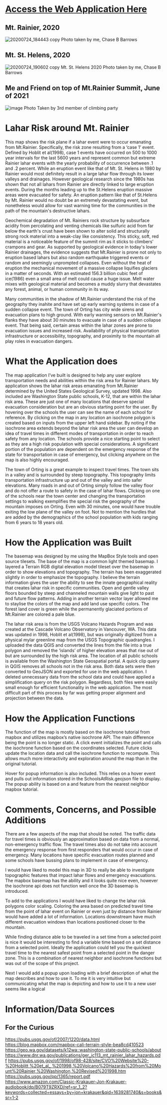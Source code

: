 # [Access the Web Application Here](https://conibaer.github.io/MobilityInLaharRiskAreasAroundMtRainier/index.html)

## Mt. Rainier, 2020
![20200724_184443 copy](https://user-images.githubusercontent.com/91756808/145699807-ab020390-e51a-4e67-8689-e4f0a378d09d.jpg)
Photo taken by me, Chase B Barrows

## Mt. St. Helens, 2020
![20200724_190602 copy](https://user-images.githubusercontent.com/91756808/145699818-273854bf-3cd9-4eca-b815-84251dc00297.jpg)
Mt. St. Helens 2020
Photo taken by me, Chase B Barrows

## Me and Friend on top of Mt.Rainier Summit, June of 2021
![image](https://user-images.githubusercontent.com/91756808/145699901-d283d99b-866f-4c32-bc80-bfaf96dd5bef.png)
Photo Taken by 3rd member of climbing party

# Lahar Risk around Mt. Rainier
This map shows the risk plane if a lahar event were to occur emanating from Mt.Rainier. Specifically, the risk zone resulting from a ‘case 1’ event. Defined by Hoblit et al(1998), case 1 events have occurred on 500 to 1000 year intervals for the last 5600 years and represent common but extreme Rainier lahar events with the yearly probability of occurrence between .1 and .2 percent. While an eruption event like that of Mt. St. Helens in 1980 by Rainier would most definitely result in a large lahar flow through its lower valleys and drainages. However geological research since the 1980s has shown that not all lahars from Rainier are directly linked to large eruption events. During the months leading up to the St.Helens eruption massive areas were evacuated for safety.  An eruption pattern like that of St.Helens by Mt. Rainier would no doubt be an extremely devastating event, but nonetheless would allow for vast warning time for the communities in the path of the mountain's destructive lahars. 

 Geochemical degradation of Mt. Rainiers rock structure by subsurface acidity from percolating and venting chemicals like sulfuric acid from far below the earth's crust have been shown to alter solid and structurally strong rock material into a weak-clay like consistency. This sticky, soft, red material is a noticeable feature of the summit rim as it sticks to climbers' crampons and gear.  As supported by geological evidence in today's lower Rainier drainages, the evidence suggests that Mt.Rainier is prone not only to eruption based lahars but also random earthquake triggered events or random and seemingly unprompted collapses. Even without the heat of eruption the mechanical movement of a massive collapse liquifies glaciers in a matter of seconds. With an estimated 156.3 billion cubic feet of ice(1986) even a small area of melt could cause a huge issue. Melt water mixes with geological material and becomes a muddy slurry that devastates any forest, animal, or human community in its way.
    
Many communities in the shadow of Mt.Rainier understand the risk of the geography they inahite and have set up early warning systems in case of a sudden collapse event. The town of Orting has city wide sirens and evacuation plans to high ground. With early warning sensors on Mt.Rainier's flanks they have about 30 minutes to evacuate in case of a sudden collapse event. That being said, certain areas within the lahar zones are prone to evacuation issues and increased risk. Availability of physical transportation infrastructure or accessibility, topography, and proximity to the mountain all play roles in evacuation dangers.

# What the Application does
The map application I’ve built is designed to help any user explore transportation needs and abilities within the  risk area for Rainier lahars. My application shows the lahar risk areas emanating from Mt.Rainier determined by the United States Geological Survey, updated 1998. Also included are Washington State public schools, K-12, that are within the lahar risk area. These are just one of many locations that deserve special evacuation consideration but are an obvious starting point for the user. By hovering over the schools the user can see the name of each school for reference. By clicking on the map in any location an isochrone polygon is created based on inputs from the upper left hand sidebar. By noting if the isochrone area extends beyond the lahar risk area the user can develop an idea of travel times in different modes of transportation in order to reach safety from any location. The schools provide a nice starting point to select as they are a high risk population with special considerations. A significant portion of the population are dependent on the emergency response of the state for transportation in case of emergency, but clicking anywhere on the map is also highly encouraged.

The town of Orting is a great example to inspect travel times. The town sits in a valley and is surrounded by steep topography. This topography limits transportation infrastructure up and out of the valley and into safer elevations. Many roads in and out of Orting simply follow the valley floor and do not offer a route to safety in the case of lahar flows. Clicking on one of the schools near the town center and changing the transportation settings to walking exemplifies the special risk the geography of the mountain imposes on Orting. Even with 30 minutes, one would have trouble exiting the low plane of the valley on foot. Not to mention the hurdles that are added by the demographics of the school population with kids ranging from 6 years to 18 years old.

# How the Application was Built
The basemap was designed by me using the MapBox Style tools and open source tilesets. The base of the map is a common light themed basemap. I layered a Terrain RGB digital elevation model tileset over the basemap in order to show elevations and topography. The terrain has been exaggerated slightly in order to emphasize the topography. I believe the terrain information gives the user the ability to see the innate geographical reality that creates lahar risk in specific communities. Open and gentle valley floors bounded by steep and channeled mountain walls give light to past and future flow patterns. Adding in another terrain vector layer allowed me to staylise the colors of the map and add land use specific colors. The forest land cover is green while the permanently glaciated portions of Mt.Rainier are colored a pale blue.

The lahar risk area is from the USGS Volcano Hazards Program and was created at the Cascade Volcano Observatory in Vancouver, WA. This data was updated in 1998, Hoblit et al(1998), but was originally digitized from a physical mylar greenline map from the USGS Topographic quadrangles. I uploaded the data QGIS and converted the lines from the file into a true polygon and removed the ‘islands’ of higher elevation areas that rise out of but are surrounded by the high risk area. The location of all public schools is available from the Washington State Geospatial portal. A quick clip query in QGIS removes all schools not in the risk area. Both data sets were then converted to GeoJSON and exported for use in the web application. I deleted unnecessary data from the school data and could have applied a simplification query on the risk polygon. Regardless, both files were easily small enough for efficient functionality in the web application. The most difficult part of this process by far was getting proper alignment and projection between the data.

# How the Application Functions
The function of the map is mostly based on the isochrone tutorial from mapbox and utilizes mapbox’s native isochrone API. The main difference being the point is no longer static. A click event initializes the point and calls the isochrone function based on the coordinates selected. Future clicks update the location data and call the isochrone function to recompute. This allows much more interactivity and exploration around the map than in the original tutorial.

Hover for popup information is also included. This relies on a hover event and pulls out information stored in the SchoolsAtRisk.geojson file to display. The popup ability is based on a and feature from the nearest neighbor mapbox tutorial.

# Comments, Concerns, and Possible Additions 
There are a few aspects of the map that should be noted. The traffic data for travel times is obviously an approximation based on data from a normal, non-emergency traffic flow. The travel times also do not take into account the emergency response from first responders that would occur in case of emergency. Many locations have specific evacuation routes planned and some schools have bussing plans to implement in case of emergency.

I would have liked to model this map in 3D to really be able to investigate topographic features that impact lahar flows and emergency evacuations. The mapbox basemap has the ability and it looks quite nice even, however the isochrone api does not function well once the 3D basemap is introduced.

To add to the applications I would have liked to change the lahar risk polygons color scaling. Coloring the area based on predicted travel time from the point of lahar event on Rainier or even just by distance from Rainier would have added a lot of information. Locations downstream have much different evacuation windows than locations positioned closer to the mountain.

While finding distance able to be traveled in a set time from a selected point is nice it would be interesting to find a variable time based on a set distance from a selected point. Ideally the application could tell you the quickest travel time to the nearest safest point from a selected point in the danger zone. This is a combination of nearest neighbor and isochrone functions but was out of the scope of this project.

Next I would add a popup upon loading with a brief description of what the map describes and how to use it. To me it is very intuitive but communicating what the map is depicting and how to use it to a new user seems like a logical

# Information/Data Sources
## For the Curious
https://pubs.usgs.gov/of/2007/1220/data.html
https://blog.mapbox.com/mapbox-cali-terrain-style-bea8cd410523
https://geo.wa.gov/datasets/k12wa::washington-state-public-schools/about
https://www.dnr.wa.gov/publications/ger_ic113_mt_rainier_lahar_hazards.pdf
https://pubs.usgs.gov/of/1998/of98-428/site/CVO%20Website%20-%20Hoblitt,%20et_al_,%201998,%20Volcano%20Hazards%20from%20Mount%20Rainier,%20Washington,%20Revised%201998.htm
https://pubs.usgs.gov/pp/1365/report.pdf
https://www.amazon.com/Classic-Krakauer-Jon-Krakauer-audiobook/dp/B079T9ZRXD/ref=sr_1_2?keywords=collected+essays+by+jon+krakauer&qid=1639281740&s=books&sr=1-2

